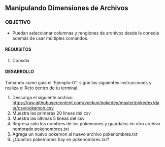 ## Manipulando Dimensiones de Archivos 

### OBJETIVO 
 - Puedan seleccionar columnas y renglones de archivos desde la consola además de usar múltiples comandos.

#### REQUISITOS 
1. Consola 

#### DESARROLLO

Tomando como guía el ´Ejemplo-01´ sigue las siguientes instrucciones y realiza el Reto dentro de tu terminal.

1. Descarga el siguiente archivo https://raw.githubusercontent.com/veekun/pokedex/master/pokedex/data/csv/pokemon.csv
2. Muestra las primeras 20 líneas del csv
3. Muestra las últimas 5 líneas del csv
4. Regresa sólo los nombres de los pokemones y guardalos en otro archivo nombrado pokenombres.txt
5. Agrega un nuevo pokemon al nuevo archivo pokenombres.txt
6. ¿Cuantos pokemones hay en pokenombres.txt?